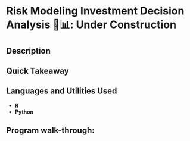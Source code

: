 <h1>Risk Modeling Investment Decision Analysis 🚦📊: Under Construction</h1>

<h2>Description</h2>



<h2>Quick Takeaway</h2>



<h2>Languages and Utilities Used</h2>

- <b>R</b> 
- <b>Python</b>

<h2>Program walk-through:</h2>


